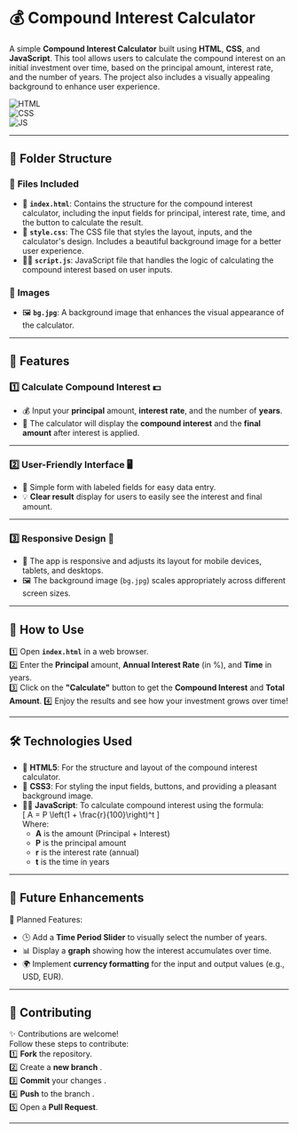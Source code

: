 # 💰 Compound Interest Calculator

A simple **Compound Interest Calculator** built using **HTML**, **CSS**, and **JavaScript**. This tool allows users to calculate the compound interest on an initial investment over time, based on the principal amount, interest rate, and the number of years. The project also includes a visually appealing background to enhance user experience.

![HTML](https://img.shields.io/badge/html5%20-%23E34F26.svg?&style=for-the-badge&logo=html5&logoColor=white)  
![CSS](https://img.shields.io/badge/css3%20-%231572B6.svg?&style=for-the-badge&logo=css3&logoColor=white)  
![JS](https://img.shields.io/badge/javascript%20-%23323330.svg?&style=for-the-badge&logo=javascript&logoColor=%23F7DF1E)  

---

## 📂 Folder Structure

### 🔸 **Files Included**
- 📄 **`index.html`**: Contains the structure for the compound interest calculator, including the input fields for principal, interest rate, time, and the button to calculate the result.
- 🎨 **`style.css`**: The CSS file that styles the layout, inputs, and the calculator's design. Includes a beautiful background image for a better user experience.
- 🧑‍💻 **`script.js`**: JavaScript file that handles the logic of calculating the compound interest based on user inputs.

### 📂 **Images**
- 🖼️ **`bg.jpg`**: A background image that enhances the visual appearance of the calculator.

---

## 🌟 Features

### 1️⃣ **Calculate Compound Interest** 💵  
   - 💰 Input your **principal** amount, **interest rate**, and the number of **years**.
   - 🧮 The calculator will display the **compound interest** and the **final amount** after interest is applied.

---

### 2️⃣ **User-Friendly Interface** 🖥️  
   - 📝 Simple form with labeled fields for easy data entry.
   - 💡 **Clear result** display for users to easily see the interest and final amount.

---

### 3️⃣ **Responsive Design** 📱  
   - 📱 The app is responsive and adjusts its layout for mobile devices, tablets, and desktops.
   - 🖼️ The background image (`bg.jpg`) scales appropriately across different screen sizes.

---

## 🚀 How to Use

1️⃣ Open **`index.html`** in a web browser.  
2️⃣ Enter the **Principal** amount, **Annual Interest Rate** (in %), and **Time** in years.  
3️⃣ Click on the **"Calculate"** button to get the **Compound Interest** and **Total Amount**.
4️⃣ Enjoy the results and see how your investment grows over time!



---

## 🛠️ Technologies Used

- 📄 **HTML5**: For the structure and layout of the compound interest calculator.
- 🎨 **CSS3**: For styling the input fields, buttons, and providing a pleasant background image.
- 🧑‍💻 **JavaScript**: To calculate compound interest using the formula:  
   \[ A = P \left(1 + \frac{r}{100}\right)^t \]  
   Where:
   - **A** is the amount (Principal + Interest)
   - **P** is the principal amount
   - **r** is the interest rate (annual)
   - **t** is the time in years

---

## 🔮 Future Enhancements

📌 Planned Features:  
- 🕒 Add a **Time Period Slider** to visually select the number of years.
- 📊 Display a **graph** showing how the interest accumulates over time.
- 🌍 Implement **currency formatting** for the input and output values (e.g., USD, EUR).

---

## 🤝 Contributing

✨ Contributions are welcome!  
Follow these steps to contribute:  
1️⃣ **Fork** the repository.  
2️⃣ Create a **new branch** .  
3️⃣ **Commit** your changes .  
4️⃣ **Push** to the branch .  
5️⃣ Open a **Pull Request**.

---

